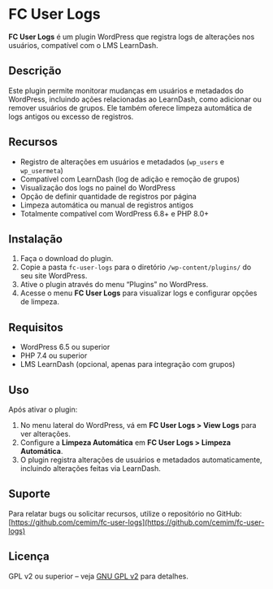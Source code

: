 # FC User Logs

**FC User Logs** é um plugin WordPress que registra logs de alterações nos usuários, compatível com o LMS LearnDash.

## Descrição

Este plugin permite monitorar mudanças em usuários e metadados do WordPress, incluindo ações relacionadas ao LearnDash, como adicionar ou remover usuários de grupos. Ele também oferece limpeza automática de logs antigos ou excesso de registros.

## Recursos

- Registro de alterações em usuários e metadados (`wp_users` e `wp_usermeta`)
- Compatível com LearnDash (log de adição e remoção de grupos)
- Visualização dos logs no painel do WordPress
- Opção de definir quantidade de registros por página
- Limpeza automática ou manual de registros antigos
- Totalmente compatível com WordPress 6.8+ e PHP 8.0+

## Instalação

1. Faça o download do plugin.
2. Copie a pasta `fc-user-logs` para o diretório `/wp-content/plugins/` do seu site WordPress.
3. Ative o plugin através do menu “Plugins” no WordPress.
4. Acesse o menu **FC User Logs** para visualizar logs e configurar opções de limpeza.

## Requisitos

- WordPress 6.5 ou superior
- PHP 7.4 ou superior
- LMS LearnDash (opcional, apenas para integração com grupos)

## Uso

Após ativar o plugin:

1. No menu lateral do WordPress, vá em **FC User Logs > View Logs** para ver alterações.
2. Configure a **Limpeza Automática** em **FC User Logs > Limpeza Automática**.
3. O plugin registra alterações de usuários e metadados automaticamente, incluindo alterações feitas via LearnDash.

## Suporte

Para relatar bugs ou solicitar recursos, utilize o repositório no GitHub:  
[https://github.com/cemim/fc-user-logs](https://github.com/cemim/fc-user-logs)

## Licença

GPL v2 ou superior – veja [GNU GPL v2](https://www.gnu.org/licenses/gpl-2.0.html) para detalhes.